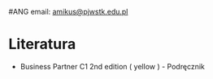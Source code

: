 #ANG
email: amikus@pjwstk.edu.pl

# Literatura
- Business Partner C1 2nd edition ( yellow ) - Podręcznik